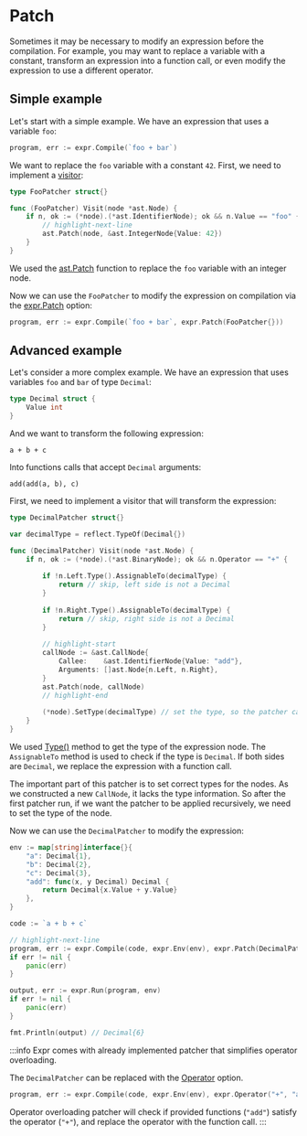 # Patch

Sometimes it may be necessary to modify an expression before the compilation.
For example, you may want to replace a variable with a constant, transform an expression into a function call, 
or even modify the expression to use a different operator.

## Simple example

Let's start with a simple example. We have an expression that uses a variable `foo`:

```go
program, err := expr.Compile(`foo + bar`)
```

We want to replace the `foo` variable with a constant `42`. First, we need to implement a [visitor](./visitor.md):

```go
type FooPatcher struct{}

func (FooPatcher) Visit(node *ast.Node) {
    if n, ok := (*node).(*ast.IdentifierNode); ok && n.Value == "foo" {
        // highlight-next-line
        ast.Patch(node, &ast.IntegerNode{Value: 42})
    }
}
```

We used the [ast.Patch](https://pkg.go.dev/github.com/guamoko995/expr-cls/ast#Patch) function to replace the `foo` variable with an integer node.

Now we can use the `FooPatcher` to modify the expression on compilation via the [expr.Patch](https://pkg.go.dev/github.com/guamoko995/expr-cls#Patch) option:

```go
program, err := expr.Compile(`foo + bar`, expr.Patch(FooPatcher{}))
```

## Advanced example

Let's consider a more complex example. We have an expression that uses variables `foo` and `bar` of type `Decimal`:

```go
type Decimal struct {
    Value int
}
```

And we want to transform the following expression:

```expr
a + b + c
```

Into functions calls that accept `Decimal` arguments:

```expr
add(add(a, b), c)
```

First, we need to implement a visitor that will transform the expression:

```go
type DecimalPatcher struct{}

var decimalType = reflect.TypeOf(Decimal{})

func (DecimalPatcher) Visit(node *ast.Node) {
    if n, ok := (*node).(*ast.BinaryNode); ok && n.Operator == "+" {
        
        if !n.Left.Type().AssignableTo(decimalType) {
            return // skip, left side is not a Decimal
        }
		
        if !n.Right.Type().AssignableTo(decimalType) {
            return // skip, right side is not a Decimal
        }
		
        // highlight-start
        callNode := &ast.CallNode{
            Callee:    &ast.IdentifierNode{Value: "add"},
            Arguments: []ast.Node{n.Left, n.Right},
        }
        ast.Patch(node, callNode)
        // highlight-end
		
        (*node).SetType(decimalType) // set the type, so the patcher can be applied recursively
    }
}
```

We used [Type()](https://pkg.go.dev/github.com/guamoko995/expr-cls/ast#Node.Type) method to get the type of the expression node.
The `AssignableTo` method is used to check if the type is `Decimal`. If both sides are `Decimal`, we replace the expression with a function call.

The important part of this patcher is to set correct types for the nodes. As we constructed a new `CallNode`, it lacks the type information.
So after the first patcher run, if we want the patcher to be applied recursively, we need to set the type of the node.


Now we can use the `DecimalPatcher` to modify the expression:

```go
env := map[string]interface{}{
    "a": Decimal{1},
    "b": Decimal{2},
    "c": Decimal{3},
    "add": func(x, y Decimal) Decimal {
        return Decimal{x.Value + y.Value}
    },
}

code := `a + b + c`

// highlight-next-line
program, err := expr.Compile(code, expr.Env(env), expr.Patch(DecimalPatcher{}))
if err != nil {
    panic(err)
}

output, err := expr.Run(program, env)
if err != nil {
    panic(err)
}

fmt.Println(output) // Decimal{6}
```


:::info
Expr comes with already implemented patcher that simplifies operator overloading.

The `DecimalPatcher` can be replaced with the [Operator](https://pkg.go.dev/github.com/guamoko995/expr-cls#Operator) option.

```go
program, err := expr.Compile(code, expr.Env(env), expr.Operator("+", "add"))
```

Operator overloading patcher will check if provided functions (`"add"`) satisfy the operator (`"+"`), and
replace the operator with the function call.
:::
